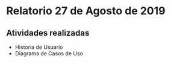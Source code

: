 # Relatorio 27 de Agosto de 2019


## Atividades realizadas
* Historia de Usuario
* Diagrama de Casos de Uso
